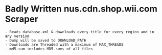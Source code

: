 # Badly Written nus.cdn.shop.wii.com Scraper
	- Reads database.xml & downloads every title for every region and in any version
	- Dump will be saved to DOWNLOAD_PATH
	- Downloads are Threaded with a maximum of MAX_THREADS
	- md5.sum includes MD5-sums of all files
